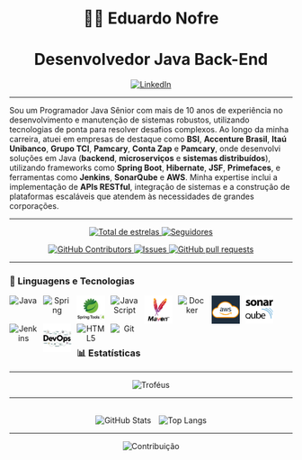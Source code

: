 <h1 align="center">👨🏻 Eduardo Nofre</h1>
<h1 align="center">Desenvolvedor Java Back-End</h1>

<p align="center">
<a href="https://www.linkedin.com/in/eduardo-nofre-reis-de-sa-53992458/" target="_blank">
  <img 
     title="Total de estrelas GitHub" 
    src="https://img.shields.io/badge/LinkedIn-blue?style=for-the-badge&logo=linkedin" 
    alt="LinkedIn" 
  />
</a>
</p>
  
----
  Sou um Programador Java Sênior com mais de 10 anos de experiência no desenvolvimento e manutenção de sistemas robustos, utilizando tecnologias de ponta para resolver desafios complexos. Ao longo da minha carreira, atuei em empresas de destaque como **BSI**, **Accenture Brasil**, **Itaú Unibanco**, **Grupo TCI**, **Pamcary**, **Conta Zap** e **Pamcary**, onde desenvolvi soluções em Java (**backend**, **microserviços** e **sistemas distribuídos**), utilizando frameworks como **Spring Boot**, **Hibernate**, **JSF**, **Primefaces**, e ferramentas como **Jenkins**, **SonarQube** e **AWS**. Minha expertise inclui a implementação de **APIs RESTful**, integração de sistemas e a construção de plataformas escaláveis que atendem às necessidades de grandes corporações.

---

<p align="center">
    <a href="https://github.com/EduardoNofre?tab=repositories&sort=stargazers">
        <img 
            alt="Total de estrelas" 
            title="Total de estrelas GitHub" 
            src="https://custom-icon-badges.demolab.com/github/stars/EduardoNofre?color=55960c&style=for-the-badge&labelColor=488207&logo=star&label=estrelas"
        />
    </a>
    <a href="https://github.com/EduardoNofre?tab=followers">
        <img 
            alt="Seguidores" 
            title="Me siga no GitHub" 
            src="https://custom-icon-badges.demolab.com/github/followers/EduardoNofre?color=236ad3&labelColor=1155ba&style=for-the-badge&logo=github&label=Seguidores&logoColor=white"
        />
    </a>
</p>

<p align="center">
    <a href="https://github.com/EduardoNofre/github-readme-stats/graphs/contributors">
      <img alt="GitHub Contributors" src="https://img.shields.io/github/contributors/EduardoNofre/github-readme-stats" />
    </a>
    <a href="https://github.com/EduardoNofre/github-readme-stats/issues">
      <img alt="Issues" src="https://img.shields.io/github/issues/EduardoNofre/github-readme-stats?color=0088ff" />
    </a>
    <a href="https://github.com/EduardoNofre/github-readme-stats/pulls">
      <img alt="GitHub pull requests" src="https://img.shields.io/github/issues-pr/EduardoNofre/github-readme-stats?color=0088ff" />
    </a>
  </p>
  
---

### 🤖 Linguagens e Tecnologias

<div align="center">
<img 
    align="left" 
    alt="Java"
    title="Java" 
    width="50px" 
    style="padding-right: 10px;" 
    src="https://cdn.jsdelivr.net/gh/devicons/devicon@latest/icons/java/java-original.svg" 
/>
<img 
    align="left" 
    alt="Spring" 
    title="Spring" 
    width="50px" 
    style="padding-right: 10px;" 
    src="https://cdn.jsdelivr.net/gh/devicons/devicon@latest/icons/spring/spring-original.svg" 
/>

<img
    align="left"
    alt="Eclipse IDE"
    title="Eclipse IDE"
    width="50px"
    style="padding-right: 10px;"
    src="https://github.com/EduardoNofre/EduardoNofre/blob/main/iconSTS.png"
/>
<img 
    align="left" 
    alt="JavaScript" 
    title="JavaScript"
    width="50px" 
    style="padding-right: 10px;" 
    src="https://cdn.jsdelivr.net/gh/devicons/devicon@latest/icons/javascript/javascript-original.svg" 
/>
<img 
    align="left" 
    alt="Maven" 
    title="Maven" 
    width="50px" 
    style="padding-right: 10px;" 
    src="https://github.com/EduardoNofre/EduardoNofre/blob/main/maven.png"
/>
<img 
    align="left" 
    alt="Docker" 
    title="Docker" 
    width="50px" 
    style="padding-right: 10px;" 
    src="https://cdn.jsdelivr.net/gh/devicons/devicon@latest/icons/docker/docker-original.svg" 
/>
<img 
    align="left" 
    alt="AWS" 
    title="AWS" 
    width="50px" 
    style="padding-right: 10px;" 
    src="https://github.com/EduardoNofre/EduardoNofre/blob/main/AWS.png"
  AWS.png
/>
<img
    align="left"
    alt="SonarQube"
    title="SonarQube"
    width="50px"
    style="padding-right: 10px;"
    src="https://github.com/EduardoNofre/EduardoNofre/blob/main/Sonarqube.png"
/>
<img 
    align="left" 
    alt="Jenkins" 
    title="Jenkins" 
    width="50px" 
    style="padding-right: 10px;" 
    src="https://cdn.jsdelivr.net/gh/devicons/devicon@latest/icons/jenkins/jenkins-original.svg" 
/>
<img 
    align="left" 
    alt="devops" 
    title="devops" 
    width="50px" 
    style="padding-right: 10px;" 
    src="https://github.com/EduardoNofre/EduardoNofre/blob/main/devops.png"
/>
<img 
    align="left" 
    alt="HTML5" 
    title="HTML5" 
    width="50px" 
    style="padding-right: 10px;" 
    src="https://cdn.jsdelivr.net/gh/devicons/devicon@latest/icons/html5/html5-original.svg" 
/>
<img 
    align="left" 
    alt="Git" 
    title="Git"
    width="50px" 
    style="padding-right: 10px;" 
    src="https://cdn.jsdelivr.net/gh/devicons/devicon@latest/icons/git/git-original.svg" 
/>
</div>
<br/>
<br/>
<br/>
<br/>

### 📊 Estatísticas

---

<!-- Trophies -->
<div align="center">
  <img 
      alt="Troféus" 
      height="200" 
      src="https://github-profile-trophy.vercel.app/?username=EduardoNofre" 
  />
</div>

---

<br/>

<!-- GitHub Stats + Tecnologias mais usadas centralizados lado a lado -->
<div align="center">
  <img 
    alt="GitHub Stats" 
    height="200" 
    style="padding-right: 10px;" 
    src="https://github-readme-stats.vercel.app/api?username=EduardoNofre&show_icons=true&theme=radical"
  />
  <img 
      alt="Top Langs" 
      height="200" 
      src="https://github-readme-stats.vercel.app/api/top-langs/?username=EduardoNofre&theme=tokyonight&layout=compact&custom_title=Tecnologias&langs_count=9" 
  />
  
  ---
  
</div>
<!-- Gráfico de contribuições centralizado -->
<div align="center">
  <img 
      alt="Contribuição" 
      height="200" 
      width="100%" 
      src="https://github-readme-activity-graph.vercel.app/graph?username=EduardoNofre&theme=react-dark" 
  />
</div>
<br/>


